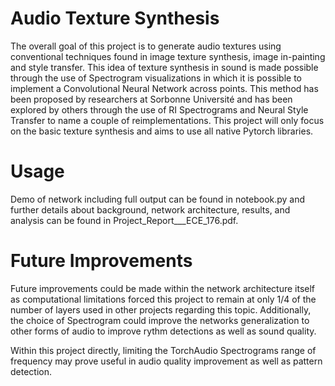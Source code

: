 # Audio Texture Synthesis
The overall goal of this project is to generate audio textures using conventional techniques found in image texture synthesis, image in-painting and style transfer. 
This idea of texture synthesis in sound is made possible through the use of Spectrogram visualizations in which it is possible to implement a Convolutional 
Neural Network across points. This method has been proposed by researchers at Sorbonne Université and has been explored by others through the use of RI Spectrograms 
and Neural Style Transfer to name a couple of reimplementations. This project will only focus on the basic texture synthesis and aims to use all native Pytorch libraries.  
  
# Usage
Demo of network including full output can be found in notebook.py and further details about background, network architecture, results, and analysis can be found in Project_Report___ECE_176.pdf.  
  
# Future Improvements
Future improvements could be made within the network architecture itself as computational limitations forced this project to remain at only 1/4 of the number of layers
used in other projects regarding this topic. Additionally, the choice of Spectrogram could improve the networks generalization to other forms of audio to improve rythm 
detections as well as sound quality.  
  
Within this project directly, limiting the TorchAudio Spectrograms range of frequency may prove useful in audio quality improvement as well as pattern detection.
